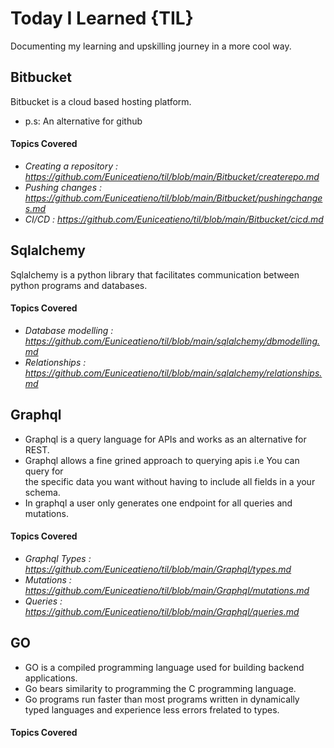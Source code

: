 # Today I Learned {TIL}
Documenting my learning and upskilling journey in a more cool way.

## Bitbucket
Bitbucket is a cloud based hosting platform.    
+ p.s: An alternative for github

#### Topics Covered  
   + *Creating a repository : https://github.com/Euniceatieno/til/blob/main/Bitbucket/createrepo.md*
   + *Pushing changes : https://github.com/Euniceatieno/til/blob/main/Bitbucket/pushingchanges.md*
   + *CI/CD : https://github.com/Euniceatieno/til/blob/main/Bitbucket/cicd.md*  
   



## Sqlalchemy
Sqlalchemy is a python library that facilitates communication between python
programs and databases.
#### Topics Covered  
   + *Database modelling : https://github.com/Euniceatieno/til/blob/main/sqlalchemy/dbmodelling.md*
   + *Relationships : https://github.com/Euniceatieno/til/blob/main/sqlalchemy/relationships.md*


## Graphql
+ Graphql is a query language for APIs and works as an alternative for REST.  
+ Graphql allows a fine grined approach to querying apis i.e You can query for  
 the specific data you want without having to include all fields in a your schema.  
+ In graphql a user only generates one endpoint for all queries and mutations.  

#### Topics Covered
   + *Graphql Types : https://github.com/Euniceatieno/til/blob/main/Graphql/types.md*
   + *Mutations : https://github.com/Euniceatieno/til/blob/main/Graphql/mutations.md*
   + *Queries : https://github.com/Euniceatieno/til/blob/main/Graphql/queries.md*


## GO
+ GO is a compiled programming language used for building backend applications.  
+ Go bears similarity to programming the C programming language. 
+ Go programs run faster than most programs written in dynamically typed 
 languages and experience less errors frelated to types. 

#### Topics Covered
   







